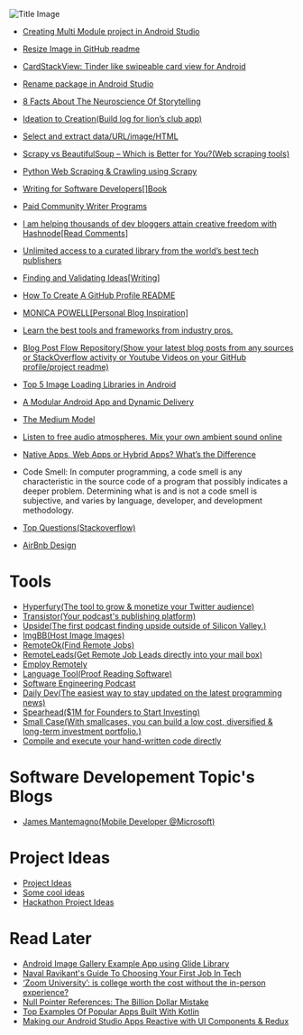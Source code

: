 <!--<a href="url"><img src="https://i.ibb.co/j6RKXz1/photo-1457369804613-52c61a468e7d.jpg" align="center" height="250" ></a>-->


![Title Image](https://i.ibb.co/DDVJqwg/EVERYTHING.png)

- [Creating Multi Module project in Android Studio](https://www.youtube.com/watch?v=Mg-DM5XAddk&ab_channel=TechWithAman)
- [Resize Image in GitHub readme](https://stackoverflow.com/questions/24383700/resize-image-in-the-wiki-of-github-using-markdown#:~:text=Old%20Answer%3A%201%20Make%20a%20gist%2C%20say%20Mygist.md,Cut-paste%20that%20by%20hand%20into%20your%20Mygist.md.%20)
- [CardStackView: Tinder like swipeable card view for Android](https://github.com/yuyakaido/CardStackView)
- [Rename package in Android Studio](https://stackoverflow.com/questions/16804093/rename-package-in-android-studio)
- [8 Facts About The Neuroscience Of Storytelling](https://www.story2.com/blog/8-facts-about-the-neuroscience-of-storytelling)
- [Ideation to Creation(Build log for lion’s club app)](https://aradh.co/app-for-charity-344057484e0b)
- [Select and extract data/URL/image/HTML](https://www.octoparse.com/tutorial-7/extract-data)
- [Scrapy vs BeautifulSoup – Which is Better for You?(Web scraping tools)](https://smartproxy.com/blog/scrapy-vs-beautifulsoup)
- [Python Web Scraping & Crawling using Scrapy](https://www.youtube.com/playlist?list=PLhTjy8cBISEqkN-5Ku_kXG4QW33sxQo0t)
- [Writing for Software Developers[]Book](https://gumroad.com/l/uZPZU/)
- [Paid Community Writer Programs](https://github.com/malgamves/CommunityWriterPrograms)
- [I am helping thousands of dev bloggers attain creative freedom with Hashnode[Read Comments]](https://hashnode.com/post/i-am-helping-thousands-of-dev-bloggers-attain-creative-freedom-with-hashnode-i-am-sandeep-panda-ask-me-anything-ckevuvvp4026bnzs143a5c2rd)
- [Unlimited access to a curated library from the world’s best tech publishers](https://www.sitepoint.com/)
- [Finding and Validating Ideas[Writing]](https://philipkiely.com/assets/files/wfsd_chapter1_sample.pdf?_ga=2.183563686.1691563699.1605671917-484075323.1603749376)
- [How To Create A GitHub Profile README](https://www.aboutmonica.com/blog/how-to-create-a-github-profile-readme)
- [MONICA POWELL[Personal Blog Inspiration]](https://www.aboutmonica.com/)
- [Learn the best tools and frameworks from industry pros.](https://egghead.io/)
- [Blog Post Flow Repository(Show your latest blog posts from any sources or StackOverflow activity or Youtube Videos on your GitHub profile/project readme)](https://github.com/gautamkrishnar/blog-post-workflow)
- [Top 5 Image Loading Libraries in Android](https://www.geeksforgeeks.org/top-5-image-loading-libraries-in-android/)
- [A Modular Android App and Dynamic Delivery](https://medium.com/kayvan-kaseb/a-modular-android-app-and-dynamic-delivery-6fca533763e5)
- [The Medium Model](https://blog.medium.com/the-medium-model-3ec28c6f603a)
- [Listen to free audio atmospheres. Mix your own ambient sound online](https://www.ambient-mixer.com/)
- [Native Apps, Web Apps or Hybrid Apps? What’s the Difference](https://www.mobiloud.com/blog/native-web-or-hybrid-apps)

- Code Smell: In computer programming, a code smell is any characteristic in the source code of a program that possibly indicates a deeper problem. Determining what is and is not a code smell is subjective, and varies by language, developer, and development methodology.

- [Top Questions(Stackoverflow)](https://stackoverflow.com/?tab=hot)
- [AirBnb Design](https://airbnb.design/)


# Tools

- [Hyperfury(The tool to grow & monetize your Twitter audience)](https://hypefury.com/)
- [Transistor(Your podcast's publishing platform)](https://transistor.fm/)
- [Upside(The first podcast finding upside outside of Silicon Valley.)](https://upside.fm/)
- [ImgBB(Host Image Images)](https://imgbb.com/)
- [RemoteOk(Find Remote Jobs)](https://remoteok.io/)
- [RemoteLeads(Get Remote Job Leads directly into your mail box)](https://remoteleads.io/)
- [Employ Remotely](https://www.employremotely.com/)
- [Language Tool(Proof Reading Software)](https://www.languagetool.org/)
- [Software Engineering Podcast](https://www.software-engineering-unlocked.com/)
- [Daily Dev(The easiest way to stay updated on the latest programming news)](https://daily.dev/)
- [Spearhead($1M for Founders to Start Investing)](https://spearhead.co/)
- [Small Case(With smallcases, you can build a low cost, diversified & long-term investment portfolio.)](https://www.smallcase.com/)
- [Compile and execute your hand-written code directly](https://github.com/Ctrl-plus-C/wmn19)


# Software Developement Topic's Blogs

- [James Mantemagno(Mobile Developer @Microsoft)](https://montemagno.com/)


# Project Ideas

- [Project Ideas](https://gist.githubusercontent.com/tsaqib/9a8ded18603881b76a8f/raw/44f0387edf3633d6e6beea6ceeba28ca198d9712/ideas.md)
- [Some cool ideas](https://www.quora.com/What-are-some-cool-ideas-for-a-hackathon-I-have-to-code-and-deliver-the-project-in-two-days-Any-ideas-to-get-the-creative-juices-flowing-You-will-be-credited-if-I-use-your-idea)
- [Hackathon Project Ideas](https://blog.0xproject.com/0x-at-ethnewyork-43e0bbd78422)


# Read Later

- [Android Image Gallery Example App using Glide Library](https://javapapers.com/android/android-image-gallery-example-app-using-glide-library/)
- [Naval Ravikant's Guide To Choosing Your First Job In Tech](https://angel.co/blog/naval-ravikants-guide-to-choosing-your-first-job-in-tech)
- [‘Zoom University’: is college worth the cost without the in-person experience?](https://www.theguardian.com/world/2020/oct/06/zoom-university-college-cost-students-in-person-experience)
- [Null Pointer References: The Billion Dollar Mistake](https://hinchman-amanda.medium.com/null-pointer-references-the-billion-dollar-mistake-1e616534d485)
- [Top Examples Of Popular Apps Built With Kotlin](https://www.spec-india.com/blog/top-apps-built-with-kotlin)
- [Making our Android Studio Apps Reactive with UI Components & Redux](https://netflixtechblog.com/making-our-android-studio-apps-reactive-with-ui-components-redux-5e37aac3b244)
